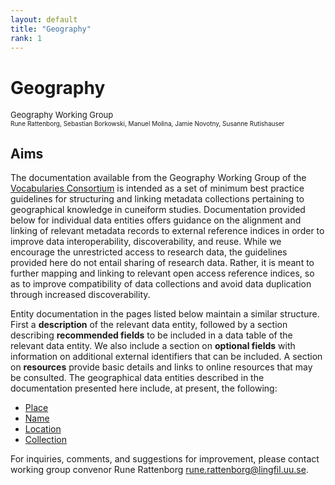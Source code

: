 ```yaml
---
layout: default
title: "Geography"
rank: 1
---
```

# Geography
<p><font size=2>Geography Working Group</font><br><font size=1>Rune Rattenborg, Sebastian Borkowski, Manuel Molina, Jamie Novotny, Susanne Rutishauser</font></p>

## Aims
The documentation available from the Geography Working Group of the [Vocabularies Consortium](index.html) is intended as a set of minimum best practice guidelines for structuring and linking metadata collections pertaining to geographical knowledge in cuneiform studies. Documentation provided below for individual data entities offers guidance on the alignment and linking of relevant metadata records to external reference indices in order to improve data interoperability, discoverability, and reuse. While we encourage the unrestricted access to research data, the guidelines provided here do not entail sharing of research data. Rather, it is meant to further mapping and linking to relevant open access reference indices, so as to improve compatibility of data collections and avoid data duplication through increased discoverability.

Entity documentation in the pages listed below maintain a similar structure. First a **description** of the relevant data entity, followed by a section describing **recommended fields** to be included in a data table of the relevant data entity. We also include a section on **optional fields** with information on additional external identifiers that can be included. A section on **resources** provide basic details and links to online resources that may be consulted. The geographical data entities described in the documentation presented here include, at present, the following:

* [Place](geography_place.html)
* [Name](geography_name.html)
* [Location](geography_location.html)
* [Collection](geography_region.html)

For inquiries, comments, and suggestions for improvement, please contact working group convenor Rune Rattenborg <rune.rattenborg@lingfil.uu.se>.
